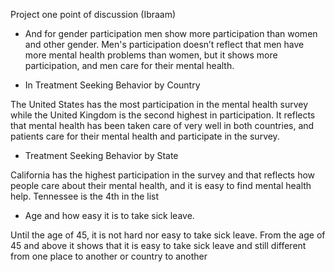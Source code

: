 Project one point of discussion (Ibraam)

- And for gender participation men show more participation than women and other gender. Men's participation doesn’t reflect that men have more mental health problems than women, but it shows more participation, and men care for their mental health.


- In Treatment Seeking Behavior by Country

The United States has the most participation in the mental health survey while the United Kingdom is the second highest in participation. It reflects that mental health has been taken care of very well in both countries, and patients care for their mental health and participate in the survey.

- Treatment Seeking Behavior by State

California has the highest participation in the survey and that reflects how people care about their mental health, and it is easy to find mental health help. Tennessee is the 4th in the list

- Age and how easy it is to take sick leave.

Until the age of 45, it is not hard nor easy to take sick leave. From the age of 45 and above it shows that it is easy to take sick leave and still different from one place to another or country to another
